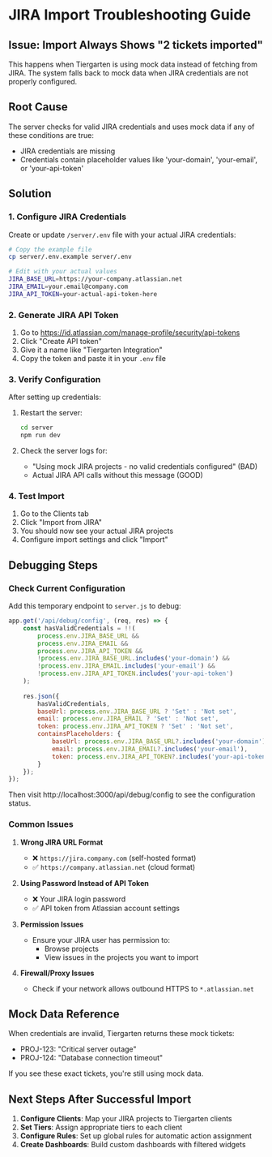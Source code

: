 # JIRA Import Troubleshooting Guide

## Issue: Import Always Shows "2 tickets imported"

This happens when Tiergarten is using mock data instead of fetching from JIRA. The system falls back to mock data when JIRA credentials are not properly configured.

## Root Cause

The server checks for valid JIRA credentials and uses mock data if any of these conditions are true:
- JIRA credentials are missing
- Credentials contain placeholder values like 'your-domain', 'your-email', or 'your-api-token'

## Solution

### 1. Configure JIRA Credentials

Create or update `/server/.env` file with your actual JIRA credentials:

```bash
# Copy the example file
cp server/.env.example server/.env

# Edit with your actual values
JIRA_BASE_URL=https://your-company.atlassian.net
JIRA_EMAIL=your.email@company.com
JIRA_API_TOKEN=your-actual-api-token-here
```

### 2. Generate JIRA API Token

1. Go to https://id.atlassian.com/manage-profile/security/api-tokens
2. Click "Create API token"
3. Give it a name like "Tiergarten Integration"
4. Copy the token and paste it in your `.env` file

### 3. Verify Configuration

After setting up credentials:

1. Restart the server:
   ```bash
   cd server
   npm run dev
   ```

2. Check the server logs for:
   - "Using mock JIRA projects - no valid credentials configured" (BAD)
   - Actual JIRA API calls without this message (GOOD)

### 4. Test Import

1. Go to the Clients tab
2. Click "Import from JIRA" 
3. You should now see your actual JIRA projects
4. Configure import settings and click "Import"

## Debugging Steps

### Check Current Configuration

Add this temporary endpoint to `server.js` to debug:

```javascript
app.get('/api/debug/config', (req, res) => {
    const hasValidCredentials = !!(
        process.env.JIRA_BASE_URL && 
        process.env.JIRA_EMAIL && 
        process.env.JIRA_API_TOKEN &&
        !process.env.JIRA_BASE_URL.includes('your-domain') &&
        !process.env.JIRA_EMAIL.includes('your-email') &&
        !process.env.JIRA_API_TOKEN.includes('your-api-token')
    );
    
    res.json({
        hasValidCredentials,
        baseUrl: process.env.JIRA_BASE_URL ? 'Set' : 'Not set',
        email: process.env.JIRA_EMAIL ? 'Set' : 'Not set',
        token: process.env.JIRA_API_TOKEN ? 'Set' : 'Not set',
        containsPlaceholders: {
            baseUrl: process.env.JIRA_BASE_URL?.includes('your-domain'),
            email: process.env.JIRA_EMAIL?.includes('your-email'),
            token: process.env.JIRA_API_TOKEN?.includes('your-api-token')
        }
    });
});
```

Then visit http://localhost:3000/api/debug/config to see the configuration status.

### Common Issues

1. **Wrong JIRA URL Format**
   - ❌ `https://jira.company.com` (self-hosted format)
   - ✅ `https://company.atlassian.net` (cloud format)

2. **Using Password Instead of API Token**
   - ❌ Your JIRA login password
   - ✅ API token from Atlassian account settings

3. **Permission Issues**
   - Ensure your JIRA user has permission to:
     - Browse projects
     - View issues in the projects you want to import

4. **Firewall/Proxy Issues**
   - Check if your network allows outbound HTTPS to `*.atlassian.net`

## Mock Data Reference

When credentials are invalid, Tiergarten returns these mock tickets:
- PROJ-123: "Critical server outage"
- PROJ-124: "Database connection timeout"

If you see these exact tickets, you're still using mock data.

## Next Steps After Successful Import

1. **Configure Clients**: Map your JIRA projects to Tiergarten clients
2. **Set Tiers**: Assign appropriate tiers to each client
3. **Configure Rules**: Set up global rules for automatic action assignment
4. **Create Dashboards**: Build custom dashboards with filtered widgets